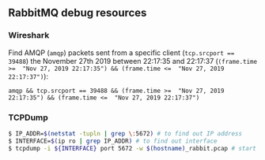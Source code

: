 ## RabbitMQ debug resources

### Wireshark

Find AMQP (`amqp`) packets sent from a specific client (`tcp.srcport == 39488`)
the November 27th 2019 between 22:17:35 and 22:17:37 (`(frame.time >=  "Nov 27, 2019 22:17:35") && (frame.time <=  "Nov 27, 2019 22:17:37")`):

```
amqp && tcp.srcport == 39488 && (frame.time >=  "Nov 27, 2019 22:17:35") && (frame.time <=  "Nov 27, 2019 22:17:37")
```

### TCPDump

```sh
$ IP_ADDR=$(netstat -tupln | grep \:5672) # to find out IP address
$ INTERFACE=$(ip ro | grep IP_ADDR) # to find out interface
$ tcpdump -i ${INTERFACE} port 5672 -w $(hostname)_rabbit.pcap # start the capture
```
